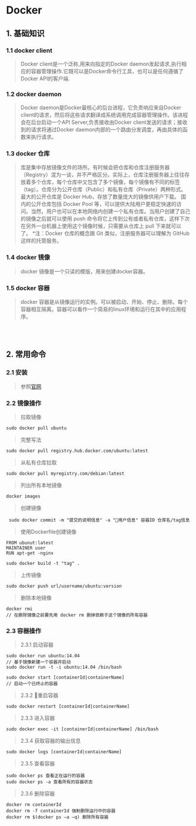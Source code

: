 # Docker

## 1. 基础知识

### 1.1 docker client

  > Docker client是一个泛称,用来向指定的Docker daemon发起请求,执行相应的容器管理操作.它既可以是Docker命令行工具，也可以是任何遵循了Docker API的客户端.

### 1.2 docker daemon

  > Docker daemon是Docker最核心的后台进程，它负责响应来自Docker client的请求，然后将这些请求翻译成系统调用完成容器管理操作。该进程会在后台启动一个API Server,负责接收由Docker client发送的请求；接收到的请求将通过Docker daemon内部的一个路由分发调度，再由具体的函数来执行请求。

### 1.3 docker 仓库

  > 库是集中存放镜像文件的场所。有时候会把仓库和仓库注册服务器（Registry）混为一谈，并不严格区分。实际上，仓库注册服务器上往往存放着多个仓库，每个仓库中又包含了多个镜像，每个镜像有不同的标签（tag）。仓库分为公开仓库（Public）和私有仓库（Private）两种形式。最大的公开仓库是 Docker Hub，存放了数量庞大的镜像供用户下载。 国内的公开仓库包括 Docker Pool 等，可以提供大陆用户更稳定快速的访问。当然，用户也可以在本地网络内创建一个私有仓库。当用户创建了自己的镜像之后就可以使用 push 命令将它上传到公有或者私有仓库，这样下次在另外一台机器上使用这个镜像时候，只需要从仓库上 pull 下来就可以了。
  > *注：Docker 仓库的概念跟 Git 类似，注册服务器可以理解为 GitHub 这样的托管服务。

### 1.4 docker 镜像

  > docker 镜像是一个只读的模版，用来创建docker容器。

### 1.5 docker 容器

  > docker 容器是从镜像运行的实例。可以被启动、开始、停止、删除。每个容器相互隔离。容器可以看作一个简易的linux环境和运行在其中的应用程序。


<br>
<br>

## 2. 常用命令

### 2.1 安装

  > 参照[官网](https://docs.docker.com/docker-for-mac/)

### 2.2 镜像操作

> 拉取镜像 

```
sudo docker pull ubuntu
```
> 完整写法 
```
sudo docker pull registry.hub.docker.com/ubuntu:latest
```
> 从私有仓库拉取
``` shell
sudo docker pull myregistry.com/debian:latest
```
> 列出所有本地镜像
```
docker images
```
> 创建镜像
```
 sudo docker commit -m "提交的说明信息" -a "用户信息" 容器ID 仓库名/tag信息
```
> 使用Dockerfile创建镜像
```
FROM ubunut:latest
MAINTAINER user
RUN apt-get -nginx
```
```
sudo docker build -t "tag" .
```
> 上传镜像
```
sudo docker push url/username/ubuntu:version
```
> 删除本地镜像
```
docker rmi
// 在删除镜像之前要先用 docker rm 删掉依赖于这个镜像的所有容器
```

### 2.3 容器操作

> 2.3.1 启动容器
```
sudo docker run ubuntu:14.04
// 基于镜像新建一个容器并启动
sudo docker run -t -i ubuntu:14.04 /bin/bash
```
```
sudo docker start [containerId|containerName]
// 启动一个已终止的容器
```
> 2.3.2 重启容器
```
sudo docker restart [containerId|containerName]
```
> 2.3.3 进入容器
```
sudo docker exec -it [containerId|containerName] /bin/bash
```
> 2.3.4 获取容器的输出信息
```
sudo docker logs [containerId|containerName]
```
> 2.3.5 查看容器
```
sudo docker ps 查看正在运行的容器
sudo docker ps -a 查看所有的容器状态
```
> 2.3.6 删除容器
```
docker rm containerId
docker rm -f containerId 强制删除运行中的容器
docker rm $(docker ps –a –q) 删除所有容器
```